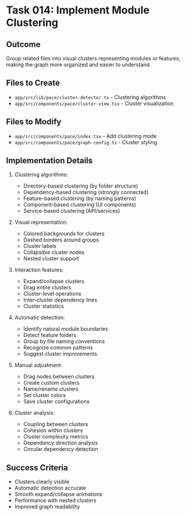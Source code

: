 # Task 014: Implement Module Clustering

## Outcome
Group related files into visual clusters representing modules or features, making the graph more organized and easier to understand.

## Files to Create
- `app/src/lib/pace/cluster-detector.ts` - Clustering algorithms
- `app/src/components/pace/cluster-view.tsx` - Cluster visualization

## Files to Modify
- `app/src/components/pace/index.tsx` - Add clustering mode
- `app/src/components/pace/graph-config.ts` - Cluster styling

## Implementation Details
1. Clustering algorithms:
   - Directory-based clustering (by folder structure)
   - Dependency-based clustering (strongly connected)
   - Feature-based clustering (by naming patterns)
   - Component-based clustering (UI components)
   - Service-based clustering (API/services)

2. Visual representation:
   - Colored backgrounds for clusters
   - Dashed borders around groups
   - Cluster labels
   - Collapsible cluster nodes
   - Nested cluster support

3. Interaction features:
   - Expand/collapse clusters
   - Drag entire clusters
   - Cluster-level operations
   - Inter-cluster dependency lines
   - Cluster statistics

4. Automatic detection:
   - Identify natural module boundaries
   - Detect feature folders
   - Group by file naming conventions
   - Recognize common patterns
   - Suggest cluster improvements

5. Manual adjustment:
   - Drag nodes between clusters
   - Create custom clusters
   - Name/rename clusters
   - Set cluster colors
   - Save cluster configurations

6. Cluster analysis:
   - Coupling between clusters
   - Cohesion within clusters
   - Cluster complexity metrics
   - Dependency direction analysis
   - Circular dependency detection

## Success Criteria
- Clusters clearly visible
- Automatic detection accurate
- Smooth expand/collapse animations
- Performance with nested clusters
- Improved graph readability